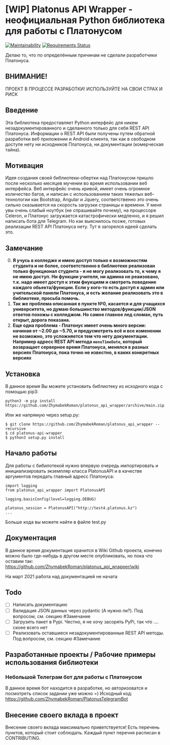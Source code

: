# [WIP] Platonus API Wrapper - неофициальная Python библиотека для работы с Платонусом
[![Maintainability](https://api.codeclimate.com/v1/badges/7a4695ad3d671c96f922/maintainability)](https://codeclimate.com/github/ZhymabekRoman/platonus_api_wrapper/maintainability)
[![Requirements Status](https://requires.io/github/ZhymabekRoman/platonus_api_wrapper/requirements.svg?branch=main)](https://requires.io/github/ZhymabekRoman/platonus_api_wrapper/requirements/?branch=main)

Делаю то, что по определённым причинам не сделали разработчики Платонуса.

## ВНИМАНИЕ!
ПРОЕКТ В ПРОЦЕССЕ РАЗРАБОТКИ! ИСПОЛЬЗУЙТЕ НА СВОИ СТРАХ И РИСК

## Введение
Эта библиотека предоставляет Python интерфейс для никем незадокументированного и сделанного только для себя REST API Платонуса. Информации о REST API были получены путем обратной разработки веб приложении и Android клиента, так как в свободном доступе нету ни исходников Платонуса, ни документации (комерческая тайна).

## Мотивация
Идея создания своей библиотеки-обертки над Платонусом пришло после несколько месяцев мучении во время использовании веб интерфейса. Веб интерфейс очень кривой, имеет очень огромное количество багов, и написан с использованием таких тяжелых веб-технологии как Bootstrap, Angular и Jquery, соответственно это очень сильно сказывается на скорость загрузки страницы и времени. У меня увы очень слабый ноутбук (не спрашивайте почему), на процессоре Celeron, и Платонус загружается катастрофически медленно, и я решил написать бота для Telegram. Но как выяснилось позже, готовых реализации REST API Платонуса нету. Тут я загорелся идеей сделать это.

## Замечание
0) **Я учусь в колледже и имею доступ только к возможностям студента и не более, соответственно в библиотеке реализован только функционал студента - я не могу реализовать то, к чему я не имею доступ. Ни функции учителя, ни админа не реаизовано, т.к. надо имеет доступ к этим фнукциям и смотреть поведение каждого обьекта/функции. Если у кого-то есть доступ к админ или учительской панели Платонуса, и есть желание реализовать это в библиотеке, просьба помочь.**
1) **Так же проблема описанная в пункте №0, касается и для учащихся университета, но думаю большинство методов/функции/JSON ответов похожы с колледжом. Но самое главное лед сломан, путь открыт, дорога показана.**
2) **Еще одна проблема - Платонус имеет очень много версии: начиная от ~2.00 до ~5.70, и предусмотреть всё и все изменении не возможно, это усложняется тем что нету документации. Например адресс REST API метода `menuTimeDate`, который возвращает серверное время Платонуса, менялся в разных версиях Платонуса, пока точно не известно, в каких конкретных версиях**

## Установка
В данное время Вы можете установить библиотеку из исходного кода с помощью pip3:
```
python3 -m pip install https://github.com/ZhymabekRoman/platonus_api_wrapper/archive/main.zip
```

Или же напрямую через setup.py:
```
$ git clone https://github.com/ZhymabekRoman/platonus_api_wrapper --recursive
$ cd platonus-api-wrapper
$ python3 setup.py install
```

## Начало работы
Для работы с бибилотекой нужно впервую очередь импортировать и инициализировать экземпляр класса PlatonusAPI и в качестве аргументов передать главный адресс Платонуса:
```
import logging
from platonus_api_wrapper import PlatonusAPI

logging.basicConfig(level=logging.DEBUG)

platonus_session = PlatonusAPI("http://test4.platonus.kz")
...
```

Больше кода вы можете найти в файле test.py

## Документация
В данное время документация хранится в Wiki Github проекта, конечно можно было где-нибудь в другом месте опубликовать, но пока что оставим так: https://github.com/ZhymabekRoman/platonus_api_wrapper/wiki


На март 2021 работа над документацией не начата

## Todo
- [ ] Написать документацию
- [ ] Валидация JSON данных через pydantic (А нужно ли?). Под вопросом, см. секцию #Замечание
- [ ] Загрузить пакет в Pypi. Честно, я не хочу засорять PyPi, так что .... скоее всего нет
- [ ] Реализовать оставшиеся незадокументированные REST API методы. Под вопросом, см. секцию #Замечание

## Разработанные проекты / Рабочие примеры использования библиотеки
### Небольшой Телеграм бот для работы с Платонусом
В данное время бот находится в разработке, но авторизоватся и посмотреть список задании уже можно =)
Исходный код: https://github.com/ZhymabekRoman/PlatonusTelegramBot

## Внесение своего вклада в проект
Внесение своего вклада максимально приветствуется! Есть перечень пунктов, который стоит соблюдать. Каждый пункт перечня расписан в CONTRIBUTING.
